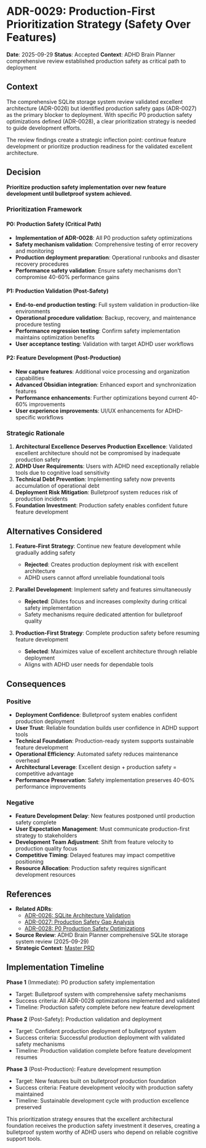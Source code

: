 # ADR-0029: Production-First Prioritization Strategy (Safety Over Features)

**Date**: 2025-09-29
**Status**: Accepted
**Context**: ADHD Brain Planner comprehensive review established production safety as critical path to deployment

## Context

The comprehensive SQLite storage system review validated excellent architecture (ADR-0026) but identified production safety gaps (ADR-0027) as the primary blocker to deployment. With specific P0 production safety optimizations defined (ADR-0028), a clear prioritization strategy is needed to guide development efforts.

The review findings create a strategic inflection point: continue feature development or prioritize production readiness for the validated excellent architecture.

## Decision

**Prioritize production safety implementation over new feature development until bulletproof system achieved.**

### Prioritization Framework

#### P0: Production Safety (Critical Path)

- **Implementation of ADR-0028**: All P0 production safety optimizations
- **Safety mechanism validation**: Comprehensive testing of error recovery and monitoring
- **Production deployment preparation**: Operational runbooks and disaster recovery procedures
- **Performance safety validation**: Ensure safety mechanisms don't compromise 40-60% performance gains

#### P1: Production Validation (Post-Safety)

- **End-to-end production testing**: Full system validation in production-like environments
- **Operational procedure validation**: Backup, recovery, and maintenance procedure testing
- **Performance regression testing**: Confirm safety implementation maintains optimization benefits
- **User acceptance testing**: Validation with target ADHD user workflows

#### P2: Feature Development (Post-Production)

- **New capture features**: Additional voice processing and organization capabilities
- **Advanced Obsidian integration**: Enhanced export and synchronization features
- **Performance enhancements**: Further optimizations beyond current 40-60% improvements
- **User experience improvements**: UI/UX enhancements for ADHD-specific workflows

### Strategic Rationale

1. **Architectural Excellence Deserves Production Excellence**: Validated excellent architecture should not be compromised by inadequate production safety
2. **ADHD User Requirements**: Users with ADHD need exceptionally reliable tools due to cognitive load sensitivity
3. **Technical Debt Prevention**: Implementing safety now prevents accumulation of operational debt
4. **Deployment Risk Mitigation**: Bulletproof system reduces risk of production incidents
5. **Foundation Investment**: Production safety enables confident future feature development

## Alternatives Considered

1. **Feature-First Strategy**: Continue new feature development while gradually adding safety
   - **Rejected**: Creates production deployment risk with excellent architecture
   - ADHD users cannot afford unreliable foundational tools

2. **Parallel Development**: Implement safety and features simultaneously
   - **Rejected**: Dilutes focus and increases complexity during critical safety implementation
   - Safety mechanisms require dedicated attention for bulletproof quality

3. **Production-First Strategy**: Complete production safety before resuming feature development
   - **Selected**: Maximizes value of excellent architecture through reliable deployment
   - Aligns with ADHD user needs for dependable tools

## Consequences

### Positive

- **Deployment Confidence**: Bulletproof system enables confident production deployment
- **User Trust**: Reliable foundation builds user confidence in ADHD support tools
- **Technical Foundation**: Production-ready system supports sustainable feature development
- **Operational Efficiency**: Automated safety reduces maintenance overhead
- **Architectural Leverage**: Excellent design + production safety = competitive advantage
- **Performance Preservation**: Safety implementation preserves 40-60% performance improvements

### Negative

- **Feature Development Delay**: New features postponed until production safety complete
- **User Expectation Management**: Must communicate production-first strategy to stakeholders
- **Development Team Adjustment**: Shift from feature velocity to production quality focus
- **Competitive Timing**: Delayed features may impact competitive positioning
- **Resource Allocation**: Production safety requires significant development resources

## References

- **Related ADRs**:
  - [ADR-0026: SQLite Architecture Validation](0026-sqlite-architecture-validation.md)
  - [ADR-0027: Production Safety Gap Analysis](0027-production-safety-gap-analysis.md)
  - [ADR-0028: P0 Production Safety Optimizations](0028-p0-production-safety-optimizations.md)
- **Source Review**: ADHD Brain Planner comprehensive SQLite storage system review (2025-09-29)
- **Strategic Context**: [Master PRD](/docs/master/prd-master.md)

## Implementation Timeline

**Phase 1** (Immediate): P0 production safety implementation

- Target: Bulletproof system with comprehensive safety mechanisms
- Success criteria: All ADR-0028 optimizations implemented and validated
- Timeline: Production safety complete before new feature development

**Phase 2** (Post-Safety): Production validation and deployment

- Target: Confident production deployment of bulletproof system
- Success criteria: Successful production deployment with validated safety mechanisms
- Timeline: Production validation complete before feature development resumes

**Phase 3** (Post-Production): Feature development resumption

- Target: New features built on bulletproof production foundation
- Success criteria: Feature development velocity with production safety maintained
- Timeline: Sustainable development cycle with production excellence preserved

This prioritization strategy ensures that the excellent architectural foundation receives the production safety investment it deserves, creating a bulletproof system worthy of ADHD users who depend on reliable cognitive support tools.
